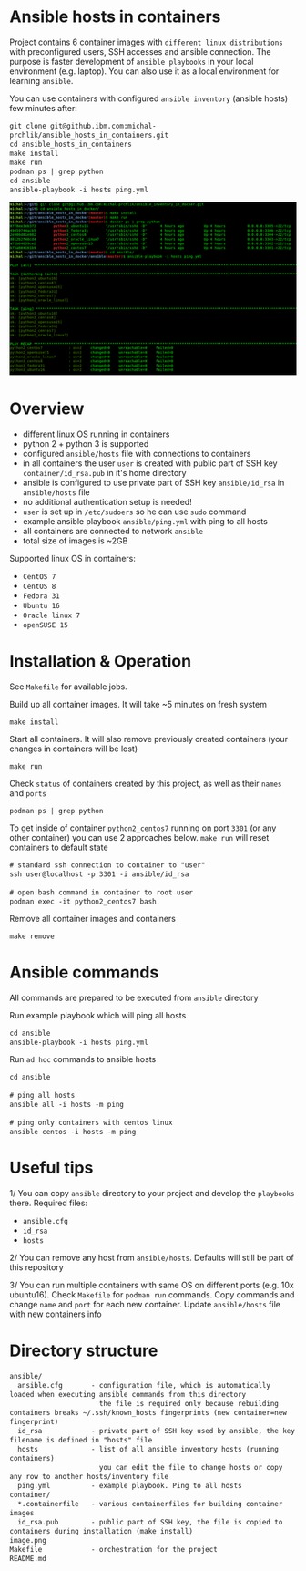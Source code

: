 # Ansible hosts in containers

Project contains 6 container images with `different linux distributions` with preconfigured users, SSH accesses and ansible connection. The purpose is faster development of `ansible playbooks` in your local environment (e.g. laptop). You can also use it as a local environment for learning `ansible`. 

You can use containers with configured `ansible inventory` (ansible hosts) few minutes after: 

```
git clone git@github.ibm.com:michal-prchlik/ansible_hosts_in_containers.git
cd ansible_hosts_in_containers
make install
make run
podman ps | grep python
cd ansible
ansible-playbook -i hosts ping.yml
```

![Image is better than words](WATCHME.png)

# Overview

- different linux OS running in containers
- python 2 + python 3 is supported
- configured `ansible/hosts` file with connections to containers
- in all containers the user `user` is created with public part of SSH key `container/id_rsa.pub` in it's home directory 
- ansible is configured to use private part of SSH key `ansible/id_rsa` in `ansible/hosts` file
- no additional authentication setup is needed!
- `user` is set up in `/etc/sudoers` so he can use `sudo` command
- example ansible playbook `ansible/ping.yml` with ping to all hosts
- all containers are connected to network `ansible`
- total size of images is ~2GB 

Supported linux OS in containers:
- `CentOS 7`
- `CentOS 8`
- `Fedora 31`
- `Ubuntu 16`
- `Oracle linux 7`
- `openSUSE 15`

# Installation & Operation

See `Makefile` for available jobs.

Build up all container images. It will take ~5 minutes on fresh system

```
make install
```

Start all containers. It will also remove previously created containers (your changes in containers will be lost)

```
make run
```

Check `status` of containers created by this project, as well as their `names` and `ports`

```
podman ps | grep python
```

To get inside of container `python2_centos7` running on port `3301` (or any other container) you can use 2 approaches below. `make run` will reset containers to default state

```
# standard ssh connection to container to "user"
ssh user@localhost -p 3301 -i ansible/id_rsa

# open bash command in container to root user
podman exec -it python2_centos7 bash
```

Remove all container images and containers

```
make remove
```

# Ansible commands 

All commands are prepared to be executed from `ansible` directory

Run example playbook which will ping all hosts

```
cd ansible
ansible-playbook -i hosts ping.yml
```

Run `ad hoc` commands to ansible hosts

```
cd ansible

# ping all hosts
ansible all -i hosts -m ping

# ping only containers with centos linux
ansible centos -i hosts -m ping
```

# Useful tips

1/
You can copy `ansible` directory to your project and develop the `playbooks` there. Required files: 
- `ansible.cfg`
- `id_rsa`
- `hosts`

2/
You can remove any host from `ansible/hosts`. Defaults will still be part of this repository

3/
You can run multiple containers with same OS on different ports (e.g. 10x ubuntu16). Check `Makefile` for `podman run` commands. Copy commands and change `name` and `port` for each new container. Update `ansible/hosts` file with new containers info

# Directory structure

```
ansible/
  ansible.cfg       - configuration file, which is automatically loaded when executing ansible commands from this directory
                      the file is required only because rebuilding containers breaks ~/.ssh/known_hosts fingerprints (new container=new fingerprint)
  id_rsa            - private part of SSH key used by ansible, the key filename is defined in "hosts" file
  hosts             - list of all ansible inventory hosts (running containers)
                      you can edit the file to change hosts or copy any row to another hosts/inventory file
  ping.yml          - example playbook. Ping to all hosts
container/
  *.containerfile   - various containerfiles for building container images
  id_rsa.pub        - public part of SSH key, the file is copied to containers during installation (make install)
image.png
Makefile            - orchestration for the project
README.md
```